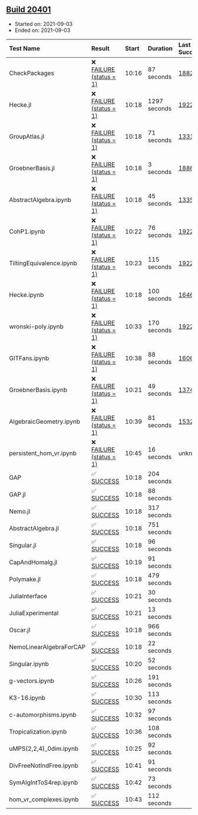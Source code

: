 ## [Build 20401](https://oscarci.mathematik.uni-kl.de/job/oscar/20401/)

* Started on: 2021-09-03
* Ended on: 2021-09-03

| Test Name    | Result | Start | Duration | Last Success | First Failure |
|:-------------|:-------|:------|:---------|:-------------|:--------------|
| CheckPackages | ❌ [FAILURE (status = 1)](https://oscarci.mathematik.uni-kl.de/job/oscar/20401/artifact/logs/build-20401/CheckPackages.log) | 10:16 | 87 seconds | [18822](https://oscarci.mathematik.uni-kl.de/job/oscar/18822/) | [18823](https://oscarci.mathematik.uni-kl.de/job/oscar/18823/) |
| Hecke.jl | ❌ [FAILURE (status = 1)](https://oscarci.mathematik.uni-kl.de/job/oscar/20401/artifact/logs/build-20401/Hecke.jl.log) | 10:18 | 1297 seconds | [19222](https://oscarci.mathematik.uni-kl.de/job/oscar/19222/) | [20152](https://oscarci.mathematik.uni-kl.de/job/oscar/20152/) |
| GroupAtlas.jl | ❌ [FAILURE (status = 1)](https://oscarci.mathematik.uni-kl.de/job/oscar/20401/artifact/logs/build-20401/GroupAtlas.jl.log) | 10:18 | 71 seconds | [13311](https://oscarci.mathematik.uni-kl.de/job/oscar/13311/) | [13312](https://oscarci.mathematik.uni-kl.de/job/oscar/13312/) |
| GroebnerBasis.jl | ❌ [FAILURE (status = 1)](https://oscarci.mathematik.uni-kl.de/job/oscar/20401/artifact/logs/build-20401/GroebnerBasis.jl.log) | 10:18 | 3 seconds | [18864](https://oscarci.mathematik.uni-kl.de/job/oscar/18864/) | [18865](https://oscarci.mathematik.uni-kl.de/job/oscar/18865/) |
| AbstractAlgebra.ipynb | ❌ [FAILURE (status = 1)](https://oscarci.mathematik.uni-kl.de/job/oscar/20401/artifact/logs/build-20401/AbstractAlgebra.ipynb.log) | 10:18 | 45 seconds | [13355](https://oscarci.mathematik.uni-kl.de/job/oscar/13355/) | [13356](https://oscarci.mathematik.uni-kl.de/job/oscar/13356/) |
| CohP1.ipynb | ❌ [FAILURE (status = 1)](https://oscarci.mathematik.uni-kl.de/job/oscar/20401/artifact/logs/build-20401/CohP1.ipynb.log) | 10:22 | 76 seconds | [19222](https://oscarci.mathematik.uni-kl.de/job/oscar/19222/) | [20152](https://oscarci.mathematik.uni-kl.de/job/oscar/20152/) |
| TiltingEquivalence.ipynb | ❌ [FAILURE (status = 1)](https://oscarci.mathematik.uni-kl.de/job/oscar/20401/artifact/logs/build-20401/TiltingEquivalence.ipynb.log) | 10:23 | 115 seconds | [19222](https://oscarci.mathematik.uni-kl.de/job/oscar/19222/) | [20152](https://oscarci.mathematik.uni-kl.de/job/oscar/20152/) |
| Hecke.ipynb | ❌ [FAILURE (status = 1)](https://oscarci.mathematik.uni-kl.de/job/oscar/20401/artifact/logs/build-20401/Hecke.ipynb.log) | 10:18 | 100 seconds | [16463](https://oscarci.mathematik.uni-kl.de/job/oscar/16463/) | [16464](https://oscarci.mathematik.uni-kl.de/job/oscar/16464/) |
| wronski-poly.ipynb | ❌ [FAILURE (status = 1)](https://oscarci.mathematik.uni-kl.de/job/oscar/20401/artifact/logs/build-20401/wronski-poly.ipynb.log) | 10:33 | 170 seconds | [19222](https://oscarci.mathematik.uni-kl.de/job/oscar/19222/) | [20152](https://oscarci.mathematik.uni-kl.de/job/oscar/20152/) |
| GITFans.ipynb | ❌ [FAILURE (status = 1)](https://oscarci.mathematik.uni-kl.de/job/oscar/20401/artifact/logs/build-20401/GITFans.ipynb.log) | 10:38 | 88 seconds | [16068](https://oscarci.mathematik.uni-kl.de/job/oscar/16068/) | [16069](https://oscarci.mathematik.uni-kl.de/job/oscar/16069/) |
| GroebnerBasis.ipynb | ❌ [FAILURE (status = 1)](https://oscarci.mathematik.uni-kl.de/job/oscar/20401/artifact/logs/build-20401/GroebnerBasis.ipynb.log) | 10:21 | 49 seconds | [13748](https://oscarci.mathematik.uni-kl.de/job/oscar/13748/) | [13749](https://oscarci.mathematik.uni-kl.de/job/oscar/13749/) |
| AlgebraicGeometry.ipynb | ❌ [FAILURE (status = 1)](https://oscarci.mathematik.uni-kl.de/job/oscar/20401/artifact/logs/build-20401/AlgebraicGeometry.ipynb.log) | 10:39 | 81 seconds | [15322](https://oscarci.mathematik.uni-kl.de/job/oscar/15322/) | [15323](https://oscarci.mathematik.uni-kl.de/job/oscar/15323/) |
| persistent_hom_vr.ipynb | ❌ [FAILURE (status = 1)](https://oscarci.mathematik.uni-kl.de/job/oscar/20401/artifact/logs/build-20401/persistent_hom_vr.ipynb.log) | 10:45 | 16 seconds | unknown | unknown |
| GAP | ✅ [SUCCESS](https://oscarci.mathematik.uni-kl.de/job/oscar/20401/artifact/logs/build-20401/GAP.log) | 10:18 | 204 seconds |  |  |
| GAP.jl | ✅ [SUCCESS](https://oscarci.mathematik.uni-kl.de/job/oscar/20401/artifact/logs/build-20401/GAP.jl.log) | 10:18 | 88 seconds |  |  |
| Nemo.jl | ✅ [SUCCESS](https://oscarci.mathematik.uni-kl.de/job/oscar/20401/artifact/logs/build-20401/Nemo.jl.log) | 10:18 | 317 seconds |  |  |
| AbstractAlgebra.jl | ✅ [SUCCESS](https://oscarci.mathematik.uni-kl.de/job/oscar/20401/artifact/logs/build-20401/AbstractAlgebra.jl.log) | 10:18 | 751 seconds |  |  |
| Singular.jl | ✅ [SUCCESS](https://oscarci.mathematik.uni-kl.de/job/oscar/20401/artifact/logs/build-20401/Singular.jl.log) | 10:18 | 96 seconds |  |  |
| CapAndHomalg.jl | ✅ [SUCCESS](https://oscarci.mathematik.uni-kl.de/job/oscar/20401/artifact/logs/build-20401/CapAndHomalg.jl.log) | 10:19 | 91 seconds |  |  |
| Polymake.jl | ✅ [SUCCESS](https://oscarci.mathematik.uni-kl.de/job/oscar/20401/artifact/logs/build-20401/Polymake.jl.log) | 10:18 | 479 seconds |  |  |
| JuliaInterface | ✅ [SUCCESS](https://oscarci.mathematik.uni-kl.de/job/oscar/20401/artifact/logs/build-20401/JuliaInterface.log) | 10:21 | 30 seconds |  |  |
| JuliaExperimental | ✅ [SUCCESS](https://oscarci.mathematik.uni-kl.de/job/oscar/20401/artifact/logs/build-20401/JuliaExperimental.log) | 10:21 | 13 seconds |  |  |
| Oscar.jl | ✅ [SUCCESS](https://oscarci.mathematik.uni-kl.de/job/oscar/20401/artifact/logs/build-20401/Oscar.jl.log) | 10:18 | 966 seconds |  |  |
| NemoLinearAlgebraForCAP | ✅ [SUCCESS](https://oscarci.mathematik.uni-kl.de/job/oscar/20401/artifact/logs/build-20401/NemoLinearAlgebraForCAP.log) | 10:18 | 22 seconds |  |  |
| Singular.ipynb | ✅ [SUCCESS](https://oscarci.mathematik.uni-kl.de/job/oscar/20401/artifact/logs/build-20401/Singular.ipynb.log) | 10:20 | 52 seconds |  |  |
| g-vectors.ipynb | ✅ [SUCCESS](https://oscarci.mathematik.uni-kl.de/job/oscar/20401/artifact/logs/build-20401/g-vectors.ipynb.log) | 10:26 | 191 seconds |  |  |
| K3-16.ipynb | ✅ [SUCCESS](https://oscarci.mathematik.uni-kl.de/job/oscar/20401/artifact/logs/build-20401/K3-16.ipynb.log) | 10:30 | 113 seconds |  |  |
| c-automorphisms.ipynb | ✅ [SUCCESS](https://oscarci.mathematik.uni-kl.de/job/oscar/20401/artifact/logs/build-20401/c-automorphisms.ipynb.log) | 10:32 | 97 seconds |  |  |
| Tropicalization.ipynb | ✅ [SUCCESS](https://oscarci.mathematik.uni-kl.de/job/oscar/20401/artifact/logs/build-20401/Tropicalization.ipynb.log) | 10:36 | 108 seconds |  |  |
| uMPS(2,2,4)_0dim.ipynb | ✅ [SUCCESS](https://oscarci.mathematik.uni-kl.de/job/oscar/20401/artifact/logs/build-20401/uMPS-2-2-4-_0dim.ipynb.log) | 10:25 | 92 seconds |  |  |
| DivFreeNotIndFree.ipynb | ✅ [SUCCESS](https://oscarci.mathematik.uni-kl.de/job/oscar/20401/artifact/logs/build-20401/DivFreeNotIndFree.ipynb.log) | 10:41 | 91 seconds |  |  |
| SymAlgIntToS4rep.ipynb | ✅ [SUCCESS](https://oscarci.mathematik.uni-kl.de/job/oscar/20401/artifact/logs/build-20401/SymAlgIntToS4rep.ipynb.log) | 10:42 | 73 seconds |  |  |
| hom_vr_complexes.ipynb | ✅ [SUCCESS](https://oscarci.mathematik.uni-kl.de/job/oscar/20401/artifact/logs/build-20401/hom_vr_complexes.ipynb.log) | 10:43 | 112 seconds |  |  |
